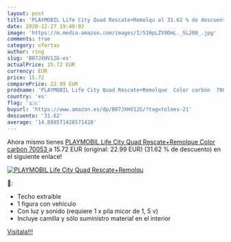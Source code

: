 ```yaml
---
layout: post
title: 'PLAYMOBIL Life City Quad Rescate+Remolqu al 31.62 % de descuento'
date: 2020-12-27 19:40:03
image: 'https://m.media-amazon.com/images/I/51HpLZV9DmL._SL200_.jpg'
comments: true
category: ofertas
author: ring
slug: 'B07JXHV12G-es'
actualPrice: 15.72 EUR
currency: EUR
price: 15.72
comparePrice: 22.99 EUR
prodname: 'PLAYMOBIL Life City Quad Rescate+Remolque  Color carbón  70053 '
country: 'es'
flag: '🇪🇸'
buyurl: 'https://www.amazon.es/dp/B07JXHV12G/?tag=tolees-21'
descuento: '31.62'
average: '14.888571428571428'
---
```


Ahora mismo tienes [PLAYMOBIL Life City Quad Rescate+Remolque  Color carbón  70053 ](https://www.amazon.es/dp/B07JXHV12G/?tag=tolees-21) a 15.72 EUR (original: 22.99 EUR) (31.62 %  de descuento) en el siguiente enlace!

[![PLAYMOBIL Life City Quad Rescate+Remolqu](https://m.media-amazon.com/images/I/51HpLZV9DmL._SL200_.jpg)](https://www.amazon.es/dp/B07JXHV12G/?tag=tolees-21)

🔎:

- Techo extraíble
- 1 figura con vehículo
- Con luz y sonido (requiere 1 x pila micor de 1, 5 v)
- Incluye camilla y sólo suministro material en el interior

[Visítala!!!](https://www.amazon.es/dp/B07JXHV12G/?tag=tolees-21)
